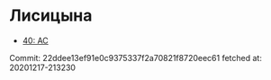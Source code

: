 # Лисицына
- [40: AC](40.md)

Commit: 22ddee13ef91e0c9375337f2a70821f8720eec61
 fetched at: 20201217-213230
